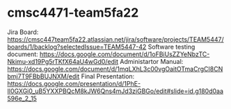 # cmsc4471-team5fa22


Jira Board: https://cmsc447team5fa22.atlassian.net/jira/software/projects/TEAM5447/boards/1/backlog?selectedIssue=TEAM5447-42
Software testing document: https://docs.google.com/document/d/1oFBiUsZZYeNbzTC-Nkimu-xd19Pg5rTKfX64aU4wGd0/edit
Administartor Manual: https://docs.google.com/document/d/1mqLXhL3c00vgOaitOTmaCrgCI8CNbmj7T9FBbBUJNXM/edit
Final Presentation: https://docs.google.com/presentation/d/1PhE-Il0GXGi0_uB5YXXPBQcM8kJW6Qns4mJd3ziGBGo/edit#slide=id.g180d0aa596e_2_15
